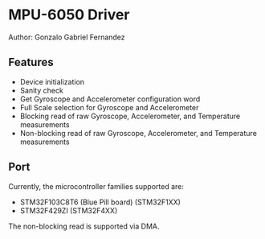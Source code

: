 # MPU-6050 Driver

Author: Gonzalo Gabriel Fernandez

## Features
- Device initialization
- Sanity check
- Get Gyroscope and Accelerometer configuration word
- Full Scale selection for Gyroscope and Accelerometer
- Blocking read of raw Gyroscope, Accelerometer, and Temperature measurements
- Non-blocking read of raw Gyroscope, Accelerometer, and Temperature measurements

## Port
Currently, the microcontroller families supported are:
- STM32F103C8T6 (Blue Pill board) (STM32F1XX)
- STM32F429ZI (STM32F4XX)

The non-blocking read is supported via DMA.
